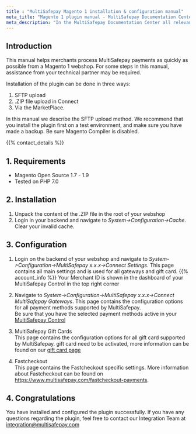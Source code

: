 ```yaml
---
title : "MultiSafepay Magento 1 installation & configuration manual"
meta_title: "Magento 1 plugin manual - MultiSafepay Documentation Center"
meta_description: "In the MultiSafepay Documentation Center all relevant information regarding our Plugins and API. As well as Support pages for Payment Method, Tools and General Questions. You can also find the contact details of our Support Team and Integration Team."
---
```


## Introduction

This manual helps merchants process MultiSafepay payments as quickly as possible from a Magento 1 webshop. For some steps in this manual, assistance from your technical partner may be required.

Installation of the plugin can be done in three ways:

1. SFTP upload
2. .ZIP file upload in Connect
3. Via the MarketPlace.

In this manual we describe the SFTP upload method.
We recommend that you install the plugin first on a test environment, and make sure you have made a backup. Be sure Magento Compiler is disabled.

{{% contact_details %}}

## 1. Requirements
- Magento Open Source 1.7 - 1.9
- Tested on PHP 7.0

## 2. Installation
 1. Unpack the content of the .ZIP file in the root of your webshop
 2. Login in your backend and navigate to _System->Configuration->Cache_. Clear your invalid cache.

## 3. Configuration
1. Login on the backend of your webshop and navigate to _System->Configuration->MultiSafepay x.x.x->Connect Settings_.
This page contains all main settings and is used for all gateways and gift card.
{{% account_info %}}
Your Merchant ID is shown in the dashboard of your MultiSafepay Control in the top right corner

2. Navigate to _System->Configuration->MultiSafepay x.x.x->Connect MultiSafepay Gateways_.
This page contains the configuration options for all payment methods supported by MultiSafepay.  
Be sure that you have the selected payment methods active in your [MultiSafepay Control](https://merchant.multisafepay.com)

3. MultiSafepay Gift Cards  
This page contains the configuration options for all gift card supported by MultiSafepay.
gift card need to be activated, more information can be found on our [gift card page](/payment-methods/giftcards/)

4. Fastcheckout  
This page contains the Fastcheckout specific settings. More information about Fastcheckout can be found on https://www.multisafepay.com/fastcheckout-payments.

## 4. Congratulations
You have installed and configured the plugin successfully. If you have any questions regarding the plugin, feel free to contact our Integration Team at <integration@multisafepay.com>
